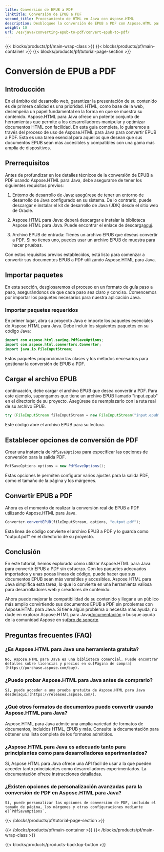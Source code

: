 ```yaml
---
title: Conversión de EPUB a PDF
linktitle: Conversión de EPUB a PDF
second_title: Procesamiento de HTML en Java con Aspose.HTML
description: Desbloquee la conversión de EPUB a PDF con Aspose.HTML para Java, la potente biblioteca de Java. Cree contenido accesible sin esfuerzo.
weight: 10
url: /es/java/converting-epub-to-pdf/convert-epub-to-pdf/
---
```


{{< blocks/products/pf/main-wrap-class >}}
{{< blocks/products/pf/main-container >}}
{{< blocks/products/pf/tutorial-page-section >}}

# Conversión de EPUB a PDF

## Introducción

En el ámbito del desarrollo web, garantizar la presentación de su contenido es de primera calidad es una prioridad. HTML, como base de la web, desempeña un papel fundamental en la forma en que se muestra su contenido. Aspose.HTML para Java ofrece un potente conjunto de herramientas que permite a los desarrolladores manipular y optimizar documentos HTML con facilidad. En esta guía completa, lo guiaremos a través del proceso de uso de Aspose.HTML para Java para convertir EPUB a PDF. Esta es una tarea esencial para aquellos que desean que sus documentos EPUB sean más accesibles y compatibles con una gama más amplia de dispositivos.

## Prerrequisitos

Antes de profundizar en los detalles técnicos de la conversión de EPUB a PDF usando Aspose.HTML para Java, debe asegurarse de tener los siguientes requisitos previos:

1. Entorno de desarrollo de Java: asegúrese de tener un entorno de desarrollo de Java configurado en su sistema. De lo contrario, puede descargar e instalar el kit de desarrollo de Java (JDK) desde el sitio web de Oracle.

2. Aspose.HTML para Java: deberá descargar e instalar la biblioteca Aspose.HTML para Java. Puede encontrar el enlace de descarga[aquí](https://releases.aspose.com/html/java/).

3. Archivo EPUB de entrada: Tienes un archivo EPUB que deseas convertir a PDF. Si no tienes uno, puedes usar un archivo EPUB de muestra para hacer pruebas.

Con estos requisitos previos establecidos, está listo para comenzar a convertir sus documentos EPUB a PDF utilizando Aspose.HTML para Java.

## Importar paquetes

En esta sección, desglosaremos el proceso en un formato de guía paso a paso, asegurándonos de que cada paso sea claro y conciso. Comencemos por importar los paquetes necesarios para nuestra aplicación Java.

### Importar paquetes requeridos

En primer lugar, abra su proyecto Java e importe los paquetes esenciales de Aspose.HTML para Java. Debe incluir los siguientes paquetes en su código Java:

```java
import com.aspose.html.saving.PdfSaveOptions;
import com.aspose.html.converters.Converter;
import java.io.FileInputStream;
```

Estos paquetes proporcionan las clases y los métodos necesarios para gestionar la conversión de EPUB a PDF.

## Cargar el archivo EPUB

continuación, debe cargar el archivo EPUB que desea convertir a PDF. Para este ejemplo, supongamos que tiene un archivo EPUB llamado "input.epub" en el directorio de su proyecto. Asegúrese de reemplazarlo con la ruta real de su archivo EPUB.

```java
try (FileInputStream fileInputStream = new FileInputStream("input.epub")) {
```

Este código abre el archivo EPUB para su lectura.

## Establecer opciones de conversión de PDF

 Crear una instancia de`PdfSaveOptions` para especificar las opciones de conversión para la salida PDF.

```java
PdfSaveOptions options = new PdfSaveOptions();
```

Estas opciones le permiten configurar varios ajustes para la salida PDF, como el tamaño de la página y los márgenes.

## Convertir EPUB a PDF

Ahora es el momento de realizar la conversión real de EPUB a PDF utilizando Aspose.HTML para Java.

```java
Converter.convertEPUB(fileInputStream, options, "output.pdf");
```

Esta línea de código convierte el archivo EPUB a PDF y lo guarda como "output.pdf" en el directorio de su proyecto.

## Conclusión

En este tutorial, hemos explorado cómo utilizar Aspose.HTML para Java para convertir EPUB a PDF sin esfuerzo. Con los paquetes adecuados importados y unas pocas líneas de código, puede hacer que sus documentos EPUB sean más versátiles y accesibles. Aspose.HTML para Java simplifica esta tarea, lo que lo convierte en una herramienta valiosa para desarrolladores web y creadores de contenido.

 Ahora puede mejorar la compatibilidad de su contenido y llegar a un público más amplio convirtiendo sus documentos EPUB a PDF sin problemas con Aspose.HTML para Java. Si tiene algún problema o necesita más ayuda, no dude en explorar Aspose.HTML para Java[documentación](https://reference.aspose.com/html/java/) o busque ayuda de la comunidad Aspose en su[foro de soporte](https://forum.aspose.com/).

## Preguntas frecuentes (FAQ)

### ¿Es Aspose.HTML para Java una herramienta gratuita?
    No, Aspose.HTML para Java es una biblioteca comercial. Puede encontrar detalles sobre licencias y precios en su[Página de compra](https://purchase.aspose.com/buy).

### ¿Puedo probar Aspose.HTML para Java antes de comprarlo?
    Sí, puede acceder a una prueba gratuita de Aspose.HTML para Java desde[aquí](https://releases.aspose.com/).

### ¿Qué otros formatos de documentos puedo convertir usando Aspose.HTML para Java?
   Aspose.HTML para Java admite una amplia variedad de formatos de documentos, incluidos HTML, EPUB y más. Consulte la documentación para obtener una lista completa de los formatos admitidos.

### ¿Aspose.HTML para Java es adecuado tanto para principiantes como para desarrolladores experimentados?
   Sí, Aspose.HTML para Java ofrece una API fácil de usar a la que pueden acceder tanto principiantes como desarrolladores experimentados. La documentación ofrece instrucciones detalladas.

### ¿Existen opciones de personalización avanzadas para la conversión de PDF en Aspose.HTML para Java?
    Sí, puede personalizar las opciones de conversión de PDF, incluido el tamaño de página, los márgenes y otras configuraciones mediante el`PdfSaveOptions`.
{{< /blocks/products/pf/tutorial-page-section >}}

{{< /blocks/products/pf/main-container >}}
{{< /blocks/products/pf/main-wrap-class >}}

{{< blocks/products/products-backtop-button >}}
